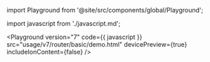 import Playground from '@site/src/components/global/Playground';

import javascript from './javascript.md';

<Playground
version="7"
code={{ javascript }}
src="usage/v7/router/basic/demo.html"
devicePreview={true}
includeIonContent={false}
/>
